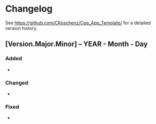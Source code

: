 # Changelog

See https://github.com/CKoschenz/Cpp_App_Template/ for a detailed version history.

## [Version.Major.Minor] – YEAR - Month - Day

### Added

-

### Changed

-

### Fixed

-
